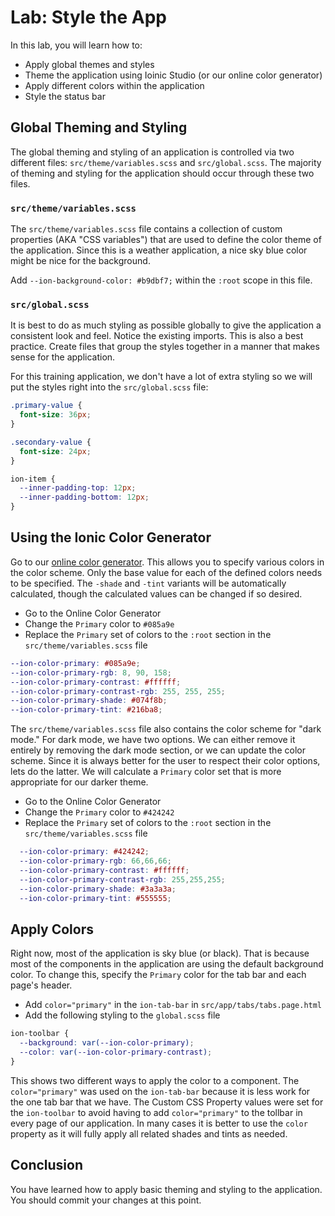 # Lab: Style the App

In this lab, you will learn how to:

- Apply global themes and styles
- Theme the application using Ioinic Studio (or our online color generator)
- Apply different colors within the application
- Style the status bar

## Global Theming and Styling

The global theming and styling of an application is controlled via two different files: `src/theme/variables.scss` and `src/global.scss`. The majority of theming and styling for the application should occur through these two files.

### `src/theme/variables.scss`

The `src/theme/variables.scss` file contains a collection of custom properties (AKA "CSS variables") that are used to define the color theme of the application. Since this is a weather application, a nice sky blue color might be nice for the background.

Add `--ion-background-color: #b9dbf7;` within the `:root` scope in this file.

### `src/global.scss`

It is best to do as much styling as possible globally to give the application a consistent look and feel. Notice the existing imports. This is also a best practice. Create files that group the styles together in a manner that makes sense for the application.

For this training application, we don't have a lot of extra styling so we will put the styles right into the `src/global.scss` file:

```scss
.primary-value {
  font-size: 36px;
}

.secondary-value {
  font-size: 24px;
}

ion-item {
  --inner-padding-top: 12px;
  --inner-padding-bottom: 12px;
}
```

## Using the Ionic Color Generator 

Go to our <a href="https://ionicframework.com/docs/theming/color-generator" target="_blank">online color generator</a>. This allows you to specify various colors in the color scheme. Only the base value for each of the defined colors needs to be specified. The `-shade` and `-tint` variants will be automatically calculated, though the calculated values can be changed if so desired.

- Go to the Online Color Generator
- Change the `Primary` color to `#085a9e`
- Replace the `Primary` set of colors to the `:root` section in the `src/theme/variables.scss` file


```scss
--ion-color-primary: #085a9e;
--ion-color-primary-rgb: 8, 90, 158;
--ion-color-primary-contrast: #ffffff;
--ion-color-primary-contrast-rgb: 255, 255, 255;
--ion-color-primary-shade: #074f8b;
--ion-color-primary-tint: #216ba8;
```

The `src/theme/variables.scss` file also contains the color scheme for "dark mode."  For dark mode, we have two options. We can either remove it entirely by removing the dark mode section, or we can update the color scheme. Since it is always better for the user to respect their color options, lets do the latter. We will calculate a `Primary` color set that is more appropriate for our darker theme.

- Go to the Online Color Generator
- Change the `Primary` color to `#424242`
- Replace the `Primary` set of colors to the `:root` section in the `src/theme/variables.scss` file

```scss
  --ion-color-primary: #424242;
  --ion-color-primary-rgb: 66,66,66;
  --ion-color-primary-contrast: #ffffff;
  --ion-color-primary-contrast-rgb: 255,255,255;
  --ion-color-primary-shade: #3a3a3a;
  --ion-color-primary-tint: #555555;
```


## Apply Colors

Right now, most of the application is sky blue (or black). That is because most of the components in the application are using the default background color. To change this, specify the `Primary` color for the tab bar and each page's header.

- Add `color="primary"` in the `ion-tab-bar` in `src/app/tabs/tabs.page.html`
- Add the following styling to the `global.scss` file

```scss
ion-toolbar {
  --background: var(--ion-color-primary);
  --color: var(--ion-color-primary-contrast);
}
```

This shows two different ways to apply the color to a component. The `color="primary"` was used on the `ion-tab-bar` because it is less work for the one tab bar that we have. The Custom CSS Property values were set for the `ion-toolbar` to avoid having to add `color="primary"` to the tollbar in every page of our application. In many cases it is better to use the `color` property as it will fully apply all related shades and tints as needed.

## Conclusion

You have learned how to apply basic theming and styling to the application. You should commit your changes at this point.
